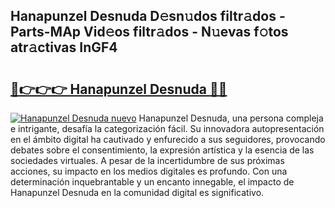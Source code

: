 ## Hanapunzel Desnuda D𝚎sn𝚞dos filtr𝚊dos - Parts-MAp Vid𝚎os filtr𝚊dos - N𝚞evas f𝚘tos atr𝚊ctivas InGF4

# <h2><a href="http://mb0pqj.tromn.icu/?c=Hanapunzel+Desnuda">🔗👉👉👉 Hanapunzel Desnuda 🔗🔗</a></h2>

[![Hanapunzel Desnuda nuevo](https://i.imgur.com/pEAQMta.gif)](http://mb0pqj.tromn.icu/?c=Hanapunzel+Desnuda)
Hanapunzel Desnuda, una persona compleja e intrigante, desafía la categorización fácil. Su innovadora autopresentación en el ámbito digital ha cautivado y enfurecido a sus seguidores, provocando debates sobre el consentimiento, la expresión artística y la esencia de las sociedades virtuales. A pesar de la incertidumbre de sus próximas acciones, su impacto en los medios digitales es profundo. Con una determinación inquebrantable y un encanto innegable, el impacto de Hanapunzel Desnuda en la comunidad digital es significativo.
